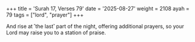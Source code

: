 +++
title = 'Surah 17, Verses 79'
date = '2025-08-27'
weight = 2108
ayah = 79
tags = ["lord", "prayer"]
+++

And rise at ˹the last˺ part of the night, offering additional prayers, so your Lord may raise you to a station of praise.